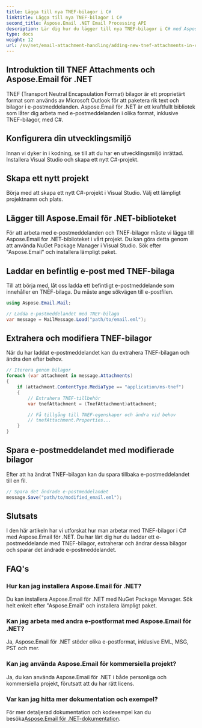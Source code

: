 ```yaml
---
title: Lägga till nya TNEF-bilagor i C#
linktitle: Lägga till nya TNEF-bilagor i C#
second_title: Aspose.Email .NET Email Processing API
description: Lär dig hur du lägger till nya TNEF-bilagor i C# med Aspose.Email för .NET. Steg-för-steg-guide med kodexempel för sömlös integration.
type: docs
weight: 12
url: /sv/net/email-attachment-handling/adding-new-tnef-attachments-in-csharp/
---
```


## Introduktion till TNEF Attachments och Aspose.Email för .NET

TNEF (Transport Neutral Encapsulation Format) bilagor är ett proprietärt format som används av Microsoft Outlook för att paketera rik text och bilagor i e-postmeddelanden. Aspose.Email för .NET är ett kraftfullt bibliotek som låter dig arbeta med e-postmeddelanden i olika format, inklusive TNEF-bilagor, med C#.

## Konfigurera din utvecklingsmiljö

Innan vi dyker in i kodning, se till att du har en utvecklingsmiljö inrättad. Installera Visual Studio och skapa ett nytt C#-projekt.

## Skapa ett nytt projekt

Börja med att skapa ett nytt C#-projekt i Visual Studio. Välj ett lämpligt projektnamn och plats.

## Lägger till Aspose.Email för .NET-biblioteket

För att arbeta med e-postmeddelanden och TNEF-bilagor måste vi lägga till Aspose.Email for .NET-biblioteket i vårt projekt. Du kan göra detta genom att använda NuGet Package Manager i Visual Studio. Sök efter "Aspose.Email" och installera lämpligt paket.

## Laddar en befintlig e-post med TNEF-bilaga

Till att börja med, låt oss ladda ett befintligt e-postmeddelande som innehåller en TNEF-bilaga. Du måste ange sökvägen till e-postfilen.

```csharp
using Aspose.Email.Mail;

// Ladda e-postmeddelandet med TNEF-bilaga
var message = MailMessage.Load("path/to/email.eml");
```

## Extrahera och modifiera TNEF-bilagor

När du har laddat e-postmeddelandet kan du extrahera TNEF-bilagan och ändra den efter behov.

```csharp
// Iterera genom bilagor
foreach (var attachment in message.Attachments)
{
    if (attachment.ContentType.MediaType == "application/ms-tnef")
    {
        // Extrahera TNEF-tillbehör
        var tnefAttachment = (TnefAttachment)attachment;

        // Få tillgång till TNEF-egenskaper och ändra vid behov
        // tnefAttachment.Properties...
    }
}
```

## Spara e-postmeddelandet med modifierade bilagor

Efter att ha ändrat TNEF-bilagan kan du spara tillbaka e-postmeddelandet till en fil.

```csharp
// Spara det ändrade e-postmeddelandet
message.Save("path/to/modified_email.eml");
```

## Slutsats

I den här artikeln har vi utforskat hur man arbetar med TNEF-bilagor i C# med Aspose.Email för .NET. Du har lärt dig hur du laddar ett e-postmeddelande med TNEF-bilagor, extraherar och ändrar dessa bilagor och sparar det ändrade e-postmeddelandet.

## FAQ's

### Hur kan jag installera Aspose.Email för .NET?

Du kan installera Aspose.Email för .NET med NuGet Package Manager. Sök helt enkelt efter "Aspose.Email" och installera lämpligt paket.

### Kan jag arbeta med andra e-postformat med Aspose.Email för .NET?

Ja, Aspose.Email för .NET stöder olika e-postformat, inklusive EML, MSG, PST och mer.

### Kan jag använda Aspose.Email för kommersiella projekt?

Ja, du kan använda Aspose.Email för .NET i både personliga och kommersiella projekt, förutsatt att du har rätt licens.

### Var kan jag hitta mer dokumentation och exempel?

 För mer detaljerad dokumentation och kodexempel kan du besöka[Aspose.Email för .NET-dokumentation](https://reference.aspose.com/email/net/).